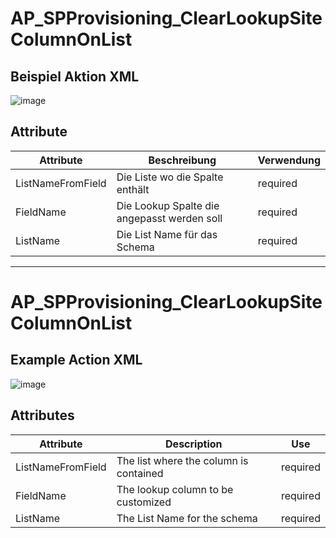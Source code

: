 # AP_SPProvisioning_ClearLookupSiteColumnOnList
## Beispiel Aktion XML
![image](https://github.com/Campergue/Alegri.ActionPack.SharePoint.Provisioning.Powershell/blob/master/AlegriActionPackSharePointProvisioning/AlegriActionPackSharePointProvisioning/Documentation/BeispielClearLookupSiteColumnOnList.png)

## Attribute
| Attribute | Beschreibung | Verwendung |
| --- | --- | --- |
| ListNameFromField | Die Liste wo die Spalte enthält | required |
| FieldName | Die Lookup Spalte die angepasst werden soll | required |
| ListName | Die List Name für das Schema | required |

---

# AP_SPProvisioning_ClearLookupSiteColumnOnList
## Example Action XML
![image](https://github.com/Campergue/Alegri.ActionPack.SharePoint.Provisioning.Powershell/blob/master/AlegriActionPackSharePointProvisioning/AlegriActionPackSharePointProvisioning/Documentation/BeispielClearLookupSiteColumnOnList.png)

## Attributes
| Attribute | Description | Use |
| --- | --- | --- |
| ListNameFromField | The list where the column is contained | required |
| FieldName | The lookup column to be customized | required |
| ListName | The List Name for the schema | required |
